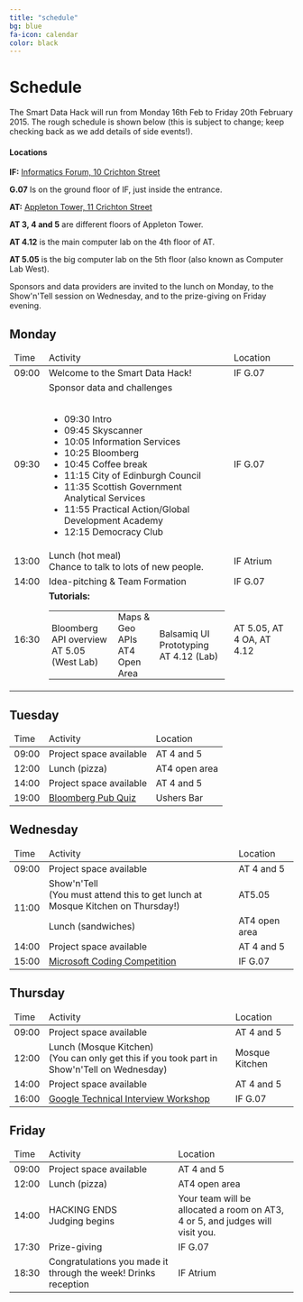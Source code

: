 ```yaml
---
title: "schedule"
bg: blue
fa-icon: calendar      
color: black  
---
```


# Schedule

The Smart Data Hack will run from Monday 16th Feb to Friday 20th February 2015. The rough schedule is shown below (this is subject to change; keep checking back as we add details of side events!). 

#### Locations

**IF:** [Informatics Forum, 10 Crichton Street](https://www.google.co.uk/maps/place/10+Crichton+St/@55.9444983,-3.1876711,17z/data=!4m2!3m1!1s0x4887c7837f34ed2f:0xe7d9a177d0ac0eeb)

**G.07** Is on the ground floor of IF, just inside the entrance.

**AT:** [Appleton Tower, 11 Crichton Street](https://www.google.co.uk/maps/place/Appleton+Tower/@55.9452604,-3.186737,17z/data=!4m7!1m4!3m3!1s0x4887c78386c0deb9:0x883e2c4d4ef13665!2sCrichton+St!3b1!3m1!1s0x0:0x6f9d3da4d39209ee)

**AT 3, 4 and 5** are different floors of Appleton Tower.

**AT 4.12** is the main computer lab on the 4th floor of AT.

**AT 5.05** is the big computer lab on the 5th floor (also known as Computer Lab West).

Sponsors and data providers are invited to the lunch on Monday, to the Show'n'Tell session on Wednesday, and to the prize-giving on Friday evening.

## Monday

<div class="table-responsive">
<table class="table">
<thead><tr><td>Time</td><td>Activity</td><td>Location</td></tr></thead>
<tbody>
<tr><td>09:00</td><td>Welcome to the Smart Data Hack!</td><td>IF G.07</td></tr>
<tr><td>09:30</td><td>
Sponsor data and challenges
<br/><br/>
<ul>
<li>09:30 Intro</li>
<li>09:45 Skyscanner</li>
<li>10:05 Information Services</li>
<li>10:25 Bloomberg</li>
<li>10:45 Coffee break</li>
<li>11:15 City of Edinburgh Council</li>
<li>11:35 Scottish Government Analytical Services</li>
<li>11:55 Practical Action/Global Development Academy</li>
<li>12:15 Democracy Club</li>
</ul>
</td><td>IF G.07</td></tr>
<tr><td>13:00</td><td>Lunch (hot meal)<br/>Chance to talk to lots of new people.</td><td>IF Atrium</td></tr>
<tr><td>14:00</td><td>Idea-pitching & Team Formation</td><td>IF G.07</td></tr>
<tr><td>16:30</td><td>
        <strong>Tutorials:</strong>
        <table style="width: 100%;">
                <tr>
                <td style="padding: 0px 5px;">
                        Bloomberg API overview
                        <br/>AT 5.05 (West Lab)
                </td>
                <td style="padding: 0px 5px;">
                        Maps & Geo APIs
                        <br/>AT4 Open Area
                </td>
                <td style="padding: 0px 5px;">
                        Balsamiq UI Prototyping
                        <br/>AT 4.12 (Lab)
                </td>
                </tr>
        </table>
</td><td>AT 5.05, AT 4 OA, AT 4.12</td></tr>
</tbody>
</table>
</div>

## Tuesday

<div class="table-responsive">
<table class="table">
<thead><tr><td>Time</td><td>Activity</td><td>Location</td></tr></thead>
<tbody>
<tr><td>09:00</td><td>Project space available</td><td>AT 4 and 5</td></tr>
<tr><td>12:00</td><td>Lunch (pizza)</td><td>AT4 open area</td></tr>
<tr><td>14:00</td><td>Project space available</td><td>AT 4 and 5</td></tr>
<tr><td>19:00</td><td><a href="https://www.facebook.com/events/396296870543894/">Bloomberg Pub Quiz</a></td><td>Ushers Bar</td></tr>
</tbody>
</table>
</div>

## Wednesday

<div class="table-responsive">
<table class="table">
<thead><tr><td>Time</td><td>Activity</td><td>Location</td></tr></thead>
<tbody>
<tr><td>09:00</td><td>Project space available</td><td>AT 4 and 5</td></tr>
<tr><td rowspan="2">11:00</td><td>Show'n'Tell<br/>(You must attend this to get lunch at Mosque Kitchen on Thursday!)</td><td>AT5.05</td></tr>
<tr><td>Lunch (sandwiches)</td><td>AT4 open area</td></tr>
<tr><td>14:00</td><td>Project space available</td><td>AT 4 and 5</td></tr>
<tr><td>15:00</td><td><a href="https://www.facebook.com/events/1539433409640262/">Microsoft Coding Competition</a></td><td>IF G.07</td></tr>
</tbody>
</table>
</div>

## Thursday

<div class="table-responsive">
<table class="table">
<thead><tr><td>Time</td><td>Activity</td><td>Location</td></tr></thead>
<tbody>
<tr><td>09:00</td><td>Project space available</td><td>AT 4 and 5</td></tr>
<tr><td>12:00</td><td>Lunch (Mosque Kitchen)<br/>(You can only get this if you took part in Show'n'Tell on Wednesday)</td><td>Mosque Kitchen</td></tr>
<tr><td>14:00</td><td>Project space available</td><td>AT 4 and 5</td></tr>
<!--<tr><td>15:00</td><td>Hilary Roberts (Skyscanner): Product Management HOWTO</td><td>Room TBC</td></tr>-->
<tr><td>16:00</td><td><a href="https://www.facebook.com/events/1377115872587710/">Google Technical Interview Workshop</a></td><td>IF G.07</td></tr>
</tbody>
</table>
</div>

## Friday

<div class="table-responsive">
<table class="table">
<thead><tr><td>Time</td><td>Activity</td><td>Location</td></tr></thead>
<tbody>
<tr><td>09:00</td><td>Project space available</td><td>AT 4 and 5</td></tr>
<tr><td>12:00</td><td>Lunch (pizza)</td><td>AT4 open area</td></tr>
<tr><td>14:00</td><td>HACKING ENDS<br/>Judging begins</td><td>Your team will be allocated a room on AT3, 4 or 5, and judges will visit you.</td></tr>
<tr><td>17:30</td><td>Prize-giving</td><td>IF G.07</td></tr>
<tr><td>18:30</td><td>Congratulations you made it through the week! Drinks reception</td><td>IF Atrium</td></tr>
</tbody>
</table>
</div>
